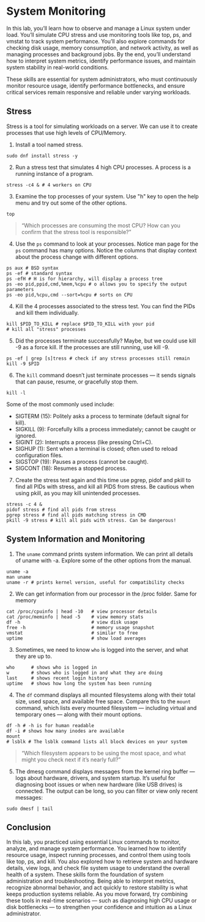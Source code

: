 # System Monitoring

In this lab, you’ll learn how to observe and manage a Linux system under load. You’ll simulate CPU stress and use monitoring tools like top, ps, and vmstat to track system performance. You’ll also explore commands for checking disk usage, memory consumption, and network activity, as well as managing processes and background jobs. By the end, you’ll understand how to interpret system metrics, identify performance issues, and maintain system stability in real-world conditions.

These skills are essential for system administrators, who must continuously monitor resource usage, identify performance bottlenecks, and ensure critical services remain responsive and reliable under varying workloads.


## Stress

Stress is a tool for simulating workloads on a server. We can use it to create processes that use high levels of CPU/Memory.

1. Install a tool named stress. 
```
sudo dnf install stress -y
```

2. Run a stress test that simulates 4 high CPU processes. A process is a running instance of a program.
```
stress -c4 & # 4 workers on CPU
```

3. Examine the top processes of your system. Use "h" key to open the help menu and try out some of the other options.
```
top
```
> “Which processes are consuming the most CPU? How can you confirm that the stress tool is responsible?”

4. Use the `ps` command to look at your processes. Notice man page for the `ps` command has many options. Notice the columns that display context about the process change with different options. 
```
ps aux # BSD syntax
ps -ef # standard syntax
ps -efH # H is for hierarchy, will display a process tree
ps -eo pid,ppid,cmd,%mem,%cpu # o allows you to specify the output parameters
ps -eo pid,%cpu,cmd --sort=%cpu # sorts on CPU
```

4. Kill the 4 processes associated to the stress test. You can find the PIDs and kill them individually.
```
kill $PID_TO_KILL # replace $PID_TO_KILL with your pid
# kill all "stress" processes
```

5. Did the processes terminate successfully? Maybe, but we could use kill -9 as a force kill. If the processes are still running, use kill -9.
```
ps -ef | grep [s]tress # check if any stress processes still remain
kill -9 $PID
```

6. The `kill` command doesn’t just terminate processes — it sends signals that can pause, resume, or gracefully stop them.
```
kill -l
```
Some of the most commonly used include:
- SIGTERM (15): Politely asks a process to terminate (default signal for kill).
- SIGKILL (9): Forcefully kills a process immediately; cannot be caught or ignored.
- SIGINT (2): Interrupts a process (like pressing Ctrl+C).
- SIGHUP (1): Sent when a terminal is closed; often used to reload configuration files.
- SIGSTOP (19): Pauses a process (cannot be caught).
- SIGCONT (18): Resumes a stopped process.

7. Create the stress test again and this time use pgrep, pidof and pkill to find all PIDs with stress, and kill all PIDS from stress. Be cautious when using pkill, as you may kill unintended processes.
```
stress -c 4 &
pidof stress # find all pids from stress
pgrep stress # find all pids matching stress in CMD
pkill -9 stress # kill all pids with stress. Can be dangerous! 
```

## System Information and Monitoring

1. The `uname` command prints system information. We can print all details of uname with -a. Explore some of the other options from the manual.
```
uname -a
man uname
uname -r # prints kernel version, useful for compatibility checks
```

2. We can get information from our processor in the /proc folder. Same for memory
```
cat /proc/cpuinfo | head -10   # view processor details
cat /proc/meminfo | head -5    # view memory stats
df -h                          # view disk usage
free -h                        # memory usage snapshot
vmstat                         # similar to free
uptime                         # show load averages
```

3. Sometimes, we need to know `who` is logged into the server, and what they are up to. 
```
who      # shows who is logged in
w        # shows who is logged in and what they are doing
last     # shows recent login history
uptime   # shows how long the system has been running
```

4. The `df` command displays all mounted filesystems along with their total size, used space, and available free space.
Compare this to the `mount` command, which lists every mounted filesystem — including virtual and temporary ones — along with their mount options. 
```
df -h # -h is for human readable
df -i # shows how many inodes are available
mount
# lsblk # The lsblk command lists all block devices on your system
```

> “Which filesystem appears to be using the most space, and what might you check next if it’s nearly full?”

5. The dmesg command displays messages from the kernel ring buffer — logs about hardware, drivers, and system startup.
It’s useful for diagnosing boot issues or when new hardware (like USB drives) is connected.
The output can be long, so you can filter or view only recent messages:
```
sudo dmesf | tail
```

## Conclusion

In this lab, you practiced using essential Linux commands to monitor, analyze, and manage system performance. You learned how to identify resource usage, inspect running processes, and control them using tools like top, ps, and kill. You also explored how to retrieve system and hardware details, view logs, and check file system usage to understand the overall health of a system.
These skills form the foundation of system administration and troubleshooting. Being able to interpret metrics, recognize abnormal behavior, and act quickly to restore stability is what keeps production systems reliable. As you move forward, try combining these tools in real-time scenarios — such as diagnosing high CPU usage or disk bottlenecks — to strengthen your confidence and intuition as a Linux administrator.


